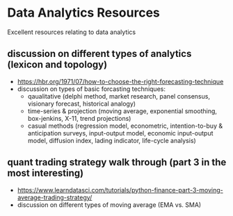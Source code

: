 # Data Analytics Resources
Excellent resources relating to data analytics


## discussion on different types of analytics (lexicon and topology)
- https://hbr.org/1971/07/how-to-choose-the-right-forecasting-technique
- discussion on types of basic forcasting techniques:
  - qaualitative (delphi method, market research, panel consensus, visionary forecast, historical analogy)
  - time-series & projection (moving average, exponential smoothing, box-jenkins, X-11, trend projections)
  - casual methods (regression model, econometric, intention-to-buy & anticipation surveys, input-output  model, economic input-output model, diffusion index, lading indicator, life-cycle analysis)


## quant trading strategy walk through (part 3 in the most interesting)
- https://www.learndatasci.com/tutorials/python-finance-part-3-moving-average-trading-strategy/
- discussion on different types of moving average (EMA vs. SMA)
